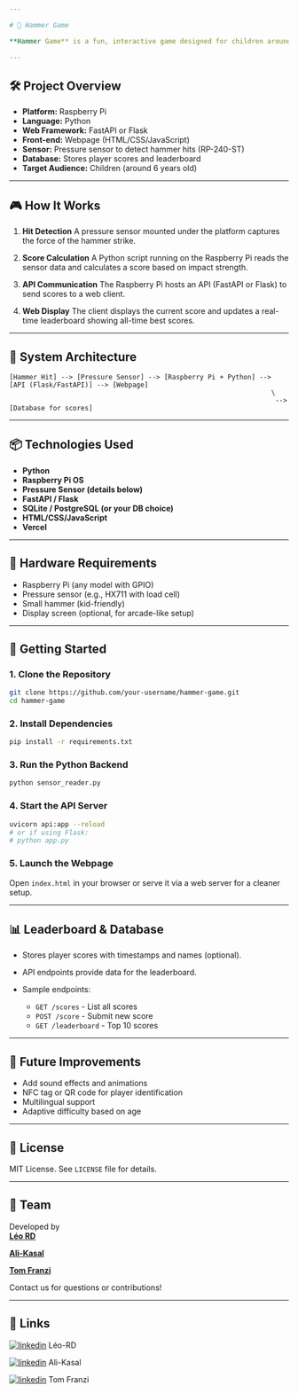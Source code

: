 ```yaml
---

# 🎯 Hammer Game

**Hammer Game** is a fun, interactive game designed for children around six years old. Inspired by classic funfair attractions, players hit a platform with a small hammer, and their score—based on impact strength—is instantly displayed on a web interface. The game integrates hardware and software using a pressure sensor, a Raspberry Pi, and a web application with real-time scoring and a leaderboard.

---
```


## 🛠️ Project Overview

* **Platform:** Raspberry Pi
* **Language:** Python
* **Web Framework:** FastAPI or Flask
* **Front-end:** Webpage (HTML/CSS/JavaScript)
* **Sensor:** Pressure sensor to detect hammer hits (RP-240-ST)
* **Database:** Stores player scores and leaderboard
* **Target Audience:** Children (around 6 years old)

---

## 🎮 How It Works

1. **Hit Detection**
   A pressure sensor mounted under the platform captures the force of the hammer strike.

2. **Score Calculation**
   A Python script running on the Raspberry Pi reads the sensor data and calculates a score based on impact strength.

3. **API Communication**
   The Raspberry Pi hosts an API (FastAPI or Flask) to send scores to a web client.

4. **Web Display**
   The client displays the current score and updates a real-time leaderboard showing all-time best scores.

---

## 🧩 System Architecture

```plaintext
[Hammer Hit] --> [Pressure Sensor] --> [Raspberry Pi + Python] --> [API (Flask/FastAPI)] --> [Webpage]
                                                                  \
                                                                   --> [Database for scores]
```

---

## 📦 Technologies Used

* **Python**
* **Raspberry Pi OS**
* **Pressure Sensor (details below)**
* **FastAPI / Flask**
* **SQLite / PostgreSQL (or your DB choice)**
* **HTML/CSS/JavaScript**
* **Vercel**

---

## 🧪 Hardware Requirements

* Raspberry Pi (any model with GPIO)
* Pressure sensor (e.g., HX711 with load cell)
* Small hammer (kid-friendly)
* Display screen (optional, for arcade-like setup)

---

## 🚀 Getting Started

### 1. Clone the Repository

```bash
git clone https://github.com/your-username/hammer-game.git
cd hammer-game
```

### 2. Install Dependencies

```bash
pip install -r requirements.txt
```

### 3. Run the Python Backend

```bash
python sensor_reader.py
```

### 4. Start the API Server

```bash
uvicorn api:app --reload
# or if using Flask:
# python app.py
```

### 5. Launch the Webpage

Open `index.html` in your browser or serve it via a web server for a cleaner setup.

---

## 📊 Leaderboard & Database

* Stores player scores with timestamps and names (optional).
* API endpoints provide data for the leaderboard.
* Sample endpoints:

  * `GET /scores` - List all scores
  * `POST /score` - Submit new score
  * `GET /leaderboard` - Top 10 scores

---

## 🧠 Future Improvements

* Add sound effects and animations
* NFC tag or QR code for player identification
* Multilingual support
* Adaptive difficulty based on age

---

## 📃 License

MIT License. See `LICENSE` file for details.

---

## 👥 Team

Developed by  
[**Léo RD**](https://github.com/Leo-RD)

[**Ali-Kasal**](https://github.com/Ali-Kasal)

 [**Tom Franzi**](https://github.com/tomfranzi)
 
 Contact us for questions or contributions!

---




## 🔗 Links
[![linkedin](https://img.shields.io/badge/linkedin-0A66C2?style=for-the-badge&logo=linkedin&logoColor=white)](https://www.linkedin.com/in/l%C3%A9opold-roux-decorzent-1a83ba2b3/) Léo-RD


[![linkedin](https://img.shields.io/badge/linkedin-0A66C2?style=for-the-badge&logo=linkedin&logoColor=white)](https://www.linkedin.com/in/tom-franzi/) Ali-Kasal

[![linkedin](https://img.shields.io/badge/linkedin-0A66C2?style=for-the-badge&logo=linkedin&logoColor=white)](https://www.linkedin.com/in/ali-kasal-509a09326/) Tom Franzi



